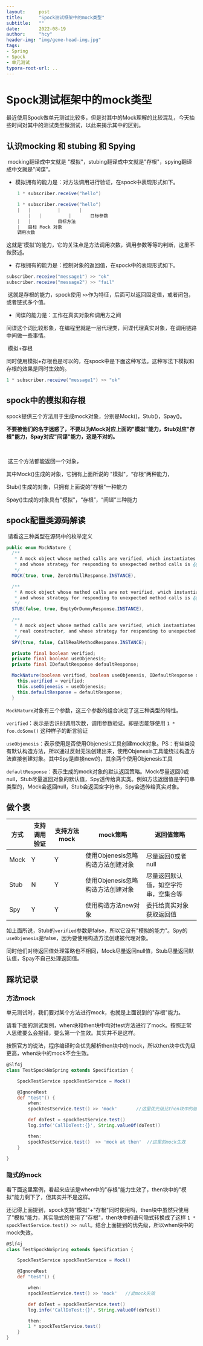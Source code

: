```yaml
---
layout:     post
title:      "Spock测试框架中的mock类型"
subtitle:   ""
date:       2022-08-19
author:     "hcy"
header-img: "img/gene-head-img.jpg"
tags:
- Spring
- Spock
- 单元测试
typora-root-url: ..
---
```



# Spock测试框架中的mock类型



​	最近使用Spock做单元测试比较多，但是对其中的Mock理解的比较混乱，今天抽些时间对其中的测试类型做测试，以此来揭示其中的区别。



##	认识mocking 和 stubing 和 Spying

​	mocking翻译成中文就是 "模拟"，stubing翻译成中文就是"存根"，spying翻译成中文就是"间谍"。



- 模拟拥有的能力是：对方法调用进行验证，在spock中表现形式如下。

```groovy
    1 * subscriber.receive("hello")

    1 * subscriber.receive("hello")
    |   |          |       |
        |   |          |       目标参数
    |   |          目标方法
    |   目标 Mock 对象
    调用次数
```

​	这就是'模拟'的能力，它的关注点是方法调用次数，调用参数等等的判断，这里不做赘述。



- 存根拥有的能力是：控制对象的返回值，在spock中的表现形式如下。

```groovy
subscriber.receive("message1") >> "ok"
subscriber.receive("message2") >> "fail"
```

​	这就是存根的能力，spock使用 `>>`作为特征，后面可以返回固定值，或者闭包，或者链式多个值。



- 间谍的能力是：工作在真实对象和调用方之间

间谍这个词比较形象，在编程里就是一层代理类，间谍代理真实对象，在调用链路中间做一些事情。



​	模拟+存根

同时使用模拟+存根也是可以的，在spock中是下面这种写法。这种写法下模拟和存根的效果是同时生效的。

```groovy
1 * subscriber.receive("message1") >> "ok"
```



## spock中的模拟和存根

​	spock提供三个方法用于生成mock对象，分别是Mock()，Stub()，Spay()。

**不要被他们的名字迷惑了，不要以为Mock对应上面的"模拟"能力，Stub对应"存根"能力，Spay对应"间谍"能力，这是不对的。**

​	

​	这三个方法都能返回一个对象，

其中Mock()生成的对象，它拥有上面所说的 "模拟"，“存根”两种能力，

Stub()生成的对象，只拥有上面说的"存根"一种能力

Spay()生成的对象具有"模拟"，“存根”，“间谍”三种能力



## spock配置类源码解读

​	请看这三种类型在源码中的枚举定义

```java
public enum MockNature {
  /**
   * A mock object whose method calls are verified, which instantiates class-based mock objects with Objenesis,
   * and whose strategy for responding to unexpected method calls is {@link ZeroOrNullResponse}.
   */
  MOCK(true, true, ZeroOrNullResponse.INSTANCE),

  /**
   * A mock object whose method calls are not verified, which instantiates class-based mock objects with Objenesis,
   * and whose strategy for responding to unexpected method calls is {@link EmptyOrDummyResponse}.
   */
  STUB(false, true, EmptyOrDummyResponse.INSTANCE),

  /**
   * A mock object whose method calls are verified, which instantiates class-based mock objects by calling a
   * real constructor, and whose strategy for responding to unexpected method calls is {@link CallRealMethodResponse}.
   */
  SPY(true, false, CallRealMethodResponse.INSTANCE);

  private final boolean verified;
  private final boolean useObjenesis;
  private final IDefaultResponse defaultResponse;

  MockNature(boolean verified, boolean useObjenesis, IDefaultResponse defaultResponse) {
    this.verified = verified;
    this.useObjenesis = useObjenesis;
    this.defaultResponse = defaultResponse;
  }
```



`MockNature`对象有三个参数，这三个参数的组合决定了这三种类型的特性。

`verified`：表示是否识别调用次数，调用参数验证。即是否能够使用 `1 * foo.doSome()` 这种样子的断言验证

`useObjenesis`：表示使用是否使用Objenesis工具创建mock对象。PS：有些类没有默认构造方法，所以通过反射无法创建出来，使用Objenesis工具能绕过构造方法直接创建对象。其中Spy是直接new的，其余两个使用Objenesis工具

`defaultResponse`：表示生成的mock对象的默认返回策略。Mock尽量返回0或null，Stub尽量返回对象的默认值，Spy透传给真实类。例如方法返回值是字符串类型的，Mock会返回null，Stub会返回空字符串，Spy会透传给真实对象。



## 做个表

| 方式 | 支持调用验证 | 支持方法mock | mock策略                          | 返回值策略                           |
| ---- | ------------ | ------------ | --------------------------------- | ------------------------------------ |
| Mock | Y            | Y            | 使用Objenesis忽略构造方法创建对象 | 尽量返回0或者null                    |
| Stub | N            | Y            | 使用Objenesis忽略构造方法创建对象 | 尽量返回默认值，如空字符串，空集合等 |
| Spy  | Y            | Y            | 使用构造方法new对象               | 委托给真实对象获取返回值             |



​	如上面所说，Stub的``verified``参数是false，所以它没有"模拟的能力"。Spy的``useObjenesis``是false，因为要使用构造方法创建被代理对象。

​	同时他们对待返回值处理策略也不相同，Mock尽量返回null值，Stub尽量返回默认值，Spay不自己处理返回值。



## 踩坑记录

### 	方法mock

​	单元测试时，我们要对某个方法进行mock，也就是上面说到的"存根"能力。

​	请看下面的测试案例，when块和then块中均对test方法进行了mock。按照正常人思维要么会报错，要么第一个生效。其实并不是这样。

​	 按照官方的说法，程序编译时会优先解析then块中的mock，所以then块中优先级更高，when块中的mock不会生效。

```groovy
@Slf4j
class TestSpockNoSpring extends Specification {

    SpockTestService spockTestService = Mock()

    @IgnoreRest
    def "test"() {
        when:
        spockTestService.test() >> 'mock'		//这里优先级比then块中的低

        def doTest = spockTestService.test()
        log.info('CallDoTest:{}', String.valueOf(doTest))

        then:
        spockTestService.test()  >> 'mock at then'	//这里的mock生效
    }

}
```



### 	隐式的mock

​	看下面这里案例，看起来应该是when中的"存根"能力生效了，then块中的"模拟"能力剩下了，但其实并不是这样。

​	还记得上面提到，spock支持"模拟"+"存根"同时使用吗，then块中虽然只使用了"模拟"能力，其实隐式的使用了"存根"，then块中的语句隐式转换成了这样 `1 * spockTestService.test() >> null`。结合上面提到的优先级，所以when块中的mock失效。

```groovy
@Slf4j
class TestSpockNoSpring extends Specification {

    SpockTestService spockTestService = Mock()

    @IgnoreRest
    def "test"() {

        when:
        spockTestService.test() >> 'mock'	//此mock失效

        def doTest = spockTestService.test()
        log.info('CallDoTest:{}', String.valueOf(doTest))

        then:
        1 * spockTestService.test()
    }
}
```